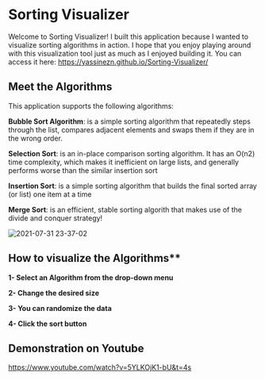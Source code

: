 # Sorting Visualizer
Welcome to Sorting Visualizer! I built this application because I wanted to visualize sorting algorithms in action. I hope that you enjoy playing around with this visualization tool just as much as I enjoyed building it. You can access it here: https://yassinezn.github.io/Sorting-Visualizer/

## Meet the Algorithms

This application supports the following algorithms: 

**Bubble Sort Algorithm**: is a simple sorting algorithm that repeatedly steps through the list, compares adjacent elements and swaps them if they are in the wrong order.

**Selection Sort**: is an in-place comparison sorting algorithm. It has an O(n2) time complexity, which makes it inefficient on large lists, and generally performs worse than the similar insertion sort

**Insertion Sort**: is a simple sorting algorithm that builds the final sorted array (or list) one item at a time

**Merge Sort**:  is an efficient, stable sorting algorith that makes use of the divide and conquer strategy!

![2021-07-31 23-37-02](https://user-images.githubusercontent.com/17102478/128741976-3a4db0e5-3af9-4c13-b2c9-a53aa58ed02c.gif)


## How to visualize the Algorithms**
**1- Select an Algorithm from the drop-down menu**

**2- Change the desired size**

**3- You can randomize the data**

**4- Click the sort button**

## Demonstration on Youtube
https://www.youtube.com/watch?v=5YLKOjK1-bU&t=4s


